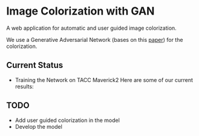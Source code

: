 # Image Colorization with GAN

A web application for automatic and user guided image colorization.

We use a Generative Adversarial Network (bases on this [paper](https://arxiv.org/abs/1705.02999)) for the colorization.

## Current Status
* Training the Network on TACC Maverick2
Here are some of our current results:

## TODO
* Add user guided colorization in the model
* Develop the model
